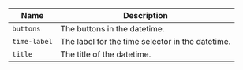 
| Name | Description |
| --- | --- |
| `buttons` | The buttons in the datetime. |
| `time-label` | The label for the time selector in the datetime. |
| `title` | The title of the datetime. |

